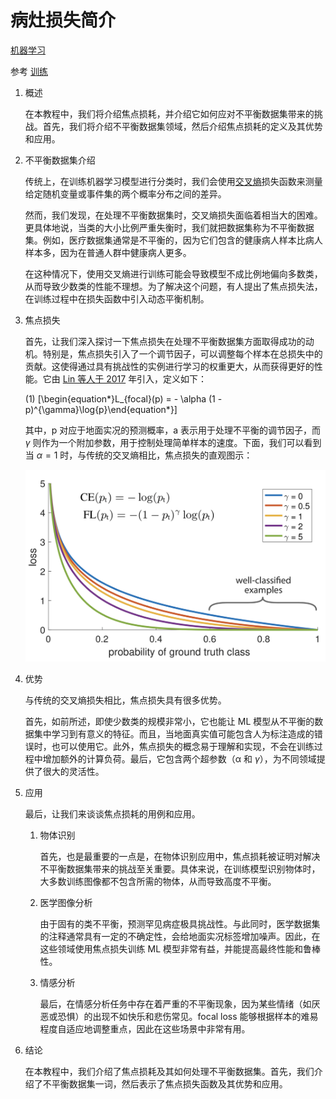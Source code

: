 # 病灶损失简介

[机器学习](https://www.baeldung.com/cs/category/ai/ml)

参考 [训练](https://www.baeldung.com/cs/tag/training)

1. 概述

    在本教程中，我们将介绍焦点损耗，并介绍它如何应对不平衡数据集带来的挑战。首先，我们将介绍不平衡数据集领域，然后介绍焦点损耗的定义及其优势和应用。

2. 不平衡数据集介绍

    传统上，在训练机器学习模型进行分类时，我们会使用[交叉熵](https://www.baeldung.com/cs/cross-entropy)损失函数来测量给定随机变量或事件集的两个概率分布之间的差异。

    然而，我们发现，在处理不平衡数据集时，交叉熵损失面临着相当大的困难。更具体地说，当类的大小比例严重失衡时，我们就把数据集称为不平衡数据集。例如，医疗数据集通常是不平衡的，因为它们包含的健康病人样本比病人样本多，因为在普通人群中健康病人更多。

    在这种情况下，使用交叉熵进行训练可能会导致模型不成比例地偏向多数类，从而导致少数类的性能不理想。为了解决这个问题，有人提出了焦点损失法，在训练过程中在损失函数中引入动态平衡机制。

3. 焦点损失

    首先，让我们深入探讨一下焦点损失在处理不平衡数据集方面取得成功的动机。特别是，焦点损失引入了一个调节因子，可以调整每个样本在总损失中的贡献。这使得通过具有挑战性的实例进行学习的权重更大，从而获得更好的性能。它由 [Lin 等人于 2017](https://arxiv.org/abs/1708.02002) 年引入，定义如下：

    (1) \[\begin{equation*}L_{focal}(p) = - \alpha (1 - p)^{\gamma}\log{p}\end{equation*}\]

    其中，p 对应于地面实况的预测概率，a 表示用于处理不平衡的调节因子，而 $\gamma$ 则作为一个附加参数，用于控制处理简单样本的速度。下面，我们可以看到当 $\alpha = 1$ 时，与传统的交叉熵相比，焦点损失的直观图示：

    ![2](pic/image2.webp)

4. 优势

    与传统的交叉熵损失相比，焦点损失具有很多优势。

    首先，如前所述，即使少数类的规模非常小，它也能让 ML 模型从不平衡的数据集中学习到有意义的特征。而且，当地面真实值可能包含人为标注造成的错误时，也可以使用它。此外，焦点损失的概念易于理解和实现，不会在训练过程中增加额外的计算负荷。最后，它包含两个超参数（α 和 $\gamma$），为不同领域提供了很大的灵活性。

5. 应用

    最后，让我们来谈谈焦点损耗的用例和应用。

    1. 物体识别

        首先，也是最重要的一点是，在物体识别应用中，焦点损耗被证明对解决不平衡数据集带来的挑战至关重要。具体来说，在训练模型识别物体时，大多数训练图像都不包含所需的物体，从而导致高度不平衡。

    2. 医学图像分析

        由于固有的类不平衡，预测罕见病症极具挑战性。与此同时，医学数据集的注释通常具有一定的不确定性，会给地面实况标签增加噪声。因此，在这些领域使用焦点损失训练 ML 模型非常有益，并能提高最终性能和鲁棒性。

    3. 情感分析

        最后，在情感分析任务中存在着严重的不平衡现象，因为某些情绪（如厌恶或恐惧）的出现不如快乐和悲伤常见。focal loss 能够根据样本的难易程度自适应地调整重点，因此在这些场景中非常有用。

6. 结论

    在本教程中，我们介绍了焦点损耗及其如何处理不平衡数据集。首先，我们介绍了不平衡数据集一词，然后表示了焦点损失函数及其优势和应用。
